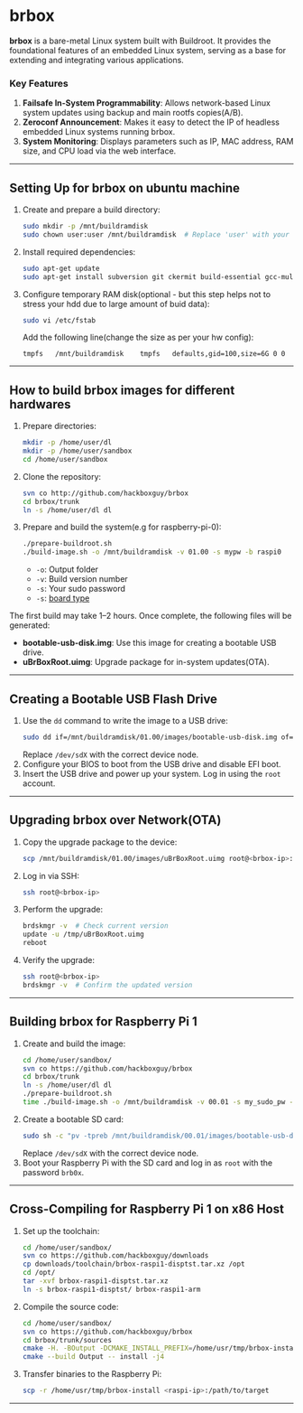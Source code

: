 
# brbox

**brbox** is a bare-metal Linux system built with Buildroot. It provides the foundational features of an embedded Linux system, serving as a base for extending and integrating various applications. 

### Key Features
1. **Failsafe In-System Programmability**: Allows network-based Linux system updates using backup and main rootfs copies(A/B).
2. **Zeroconf Announcement**: Makes it easy to detect the IP of headless embedded Linux systems running brbox.
3. **System Monitoring**: Displays parameters such as IP, MAC address, RAM size, and CPU load via the web interface.

---

## Setting Up for brbox on ubuntu machine
1. Create and prepare a build directory:
   ```bash
   sudo mkdir -p /mnt/buildramdisk
   sudo chown user:user /mnt/buildramdisk  # Replace 'user' with your username
   ```
2. Install required dependencies:
   ```bash
   sudo apt-get update
   sudo apt-get install subversion git ckermit build-essential gcc-multilib libncurses5-dev expect
   ```
3. Configure temporary RAM disk(optional - but this step helps not to stress your hdd due to large amount of buid data):
   ```bash
   sudo vi /etc/fstab
   ```
   Add the following line(change the size as per your hw config):
   ```
   tmpfs   /mnt/buildramdisk    tmpfs   defaults,gid=100,size=6G 0 0
   ```

---

## How to build brbox images for different hardwares
1. Prepare directories:
   ```bash
   mkdir -p /home/user/dl
   mkdir -p /home/user/sandbox
   cd /home/user/sandbox
   ```
2. Clone the repository:
   ```bash
   svn co http://github.com/hackboxguy/brbox
   cd brbox/trunk
   ln -s /home/user/dl dl
   ```
3. Prepare and build the system(e.g for raspberry-pi-0):
   ```bash
   ./prepare-buildroot.sh
   ./build-image.sh -o /mnt/buildramdisk -v 01.00 -s mypw -b raspi0
   ```
   - `-o`: Output folder  
   - `-v`: Build version number  
   - `-s`: Your sudo password  
   - `-s`: [board type](https://github.com/hackboxguy/brbox/blob/a30dc0581392fada006db40733abf6883c28bf12/build-image.sh#L30)

The first build may take 1–2 hours. Once complete, the following files will be generated:
- **bootable-usb-disk.img**: Use this image for creating a bootable USB drive.
- **uBrBoxRoot.uimg**: Upgrade package for in-system updates(OTA).

---

## Creating a Bootable USB Flash Drive
1. Use the `dd` command to write the image to a USB drive:
   ```bash
   sudo dd if=/mnt/buildramdisk/01.00/images/bootable-usb-disk.img of=/dev/sdX bs=1M
   ```
   Replace `/dev/sdX` with the correct device node.
2. Configure your BIOS to boot from the USB drive and disable EFI boot.
3. Insert the USB drive and power up your system. Log in using the `root` account.

---

## Upgrading brbox over Network(OTA)
1. Copy the upgrade package to the device:
   ```bash
   scp /mnt/buildramdisk/01.00/images/uBrBoxRoot.uimg root@<brbox-ip>:/tmp/
   ```
2. Log in via SSH:
   ```bash
   ssh root@<brbox-ip>
   ```
3. Perform the upgrade:
   ```bash
   brdskmgr -v  # Check current version
   update -u /tmp/uBrBoxRoot.uimg
   reboot
   ```
4. Verify the upgrade:
   ```bash
   ssh root@<brbox-ip>
   brdskmgr -v  # Confirm the updated version
   ```

---

## Building brbox for Raspberry Pi 1
1. Create and build the image:
   ```bash
   cd /home/user/sandbox/
   svn co https://github.com/hackboxguy/brbox
   cd brbox/trunk
   ln -s /home/user/dl dl
   ./prepare-buildroot.sh
   time ./build-image.sh -o /mnt/buildramdisk -v 00.01 -s my_sudo_pw -b raspi1
   ```
2. Create a bootable SD card:
   ```bash
   sudo sh -c "pv -tpreb /mnt/buildramdisk/00.01/images/bootable-usb-disk.img | dd bs=128k of=/dev/sdX conv=fdatasync"
   ```
   Replace `/dev/sdX` with the correct device node.
3. Boot your Raspberry Pi with the SD card and log in as `root` with the password `brb0x`.

---

## Cross-Compiling for Raspberry Pi 1 on x86 Host
1. Set up the toolchain:
   ```bash
   cd /home/user/sandbox/
   svn co https://github.com/hackboxguy/downloads
   cp downloads/toolchain/brbox-raspi1-disptst.tar.xz /opt
   cd /opt/
   tar -xvf brbox-raspi1-disptst.tar.xz
   ln -s brbox-raspi1-disptst/ brbox-raspi1-arm
   ```
2. Compile the source code:
   ```bash
   cd /home/user/sandbox/
   svn co https://github.com/hackboxguy/brbox
   cd brbox/trunk/sources
   cmake -H. -BOutput -DCMAKE_INSTALL_PREFIX=/home/usr/tmp/brbox-install -DCMAKE_TOOLCHAIN_FILE=cmake/brbox-raspi1-arm.cmake
   cmake --build Output -- install -j4
   ```
3. Transfer binaries to the Raspberry Pi:
   ```bash
   scp -r /home/usr/tmp/brbox-install <raspi-ip>:/path/to/target
   ```

---

